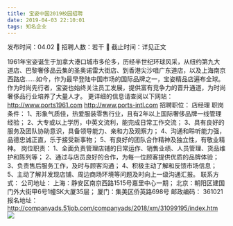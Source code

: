 ```yaml
---
title: 宝姿中国2019校园招聘
date: 2019-04-03 22:10:01
tags: 知名企业
---
```

发布时间：04.02   🌟   招聘人数：若干   🌈   截止时间：详见正文
<!-- more -->
1961年宝姿诞生于加拿大港口城市多伦多，历经半世纪环球风采，从纽约第九大道店、巴黎奢侈品云集的圣奥诺雷大街店、到香港尖沙咀广东道店，以及上海南京西路店……如今，作为最早登陆中国市场的国际品牌之一，宝姿精品店遍布全球。
作为时尚先行者，宝姿也始终关注员工发展，提供富有竞争力的晋升通道，为时尚奢侈品行业培养了大量人才。
更详细的信息请查阅以下网站：
http://www.ports1961.com
http://www.ports-intl.com
招聘职位：
店经理
职岗条件：
1、形象气质佳，热爱服装零售行业，且有2年以上国际奢侈品牌一线管理经验；
2、大专或以上学历，中英文流利，能完成日常工作交流；
3、具有良好的服务及团队协助意识，具备领导能力、亲和力及观察力；
4、沟通和聆听能力强，品德忠诚正直，乐于接受新事物；
5、有良好的团队合作精神及独立性，有敬业精神。
岗位职责：
1、全面负责管理店铺的日常运作、销售业绩、人员管理、货品维护和陈列等；
2、通过与店员良好的合作，为每一位顾客提供优质的品牌体验；
3、负责售后服务工作，及时与顾客沟通；
4、积极主动了解和反馈市场信息；
5、主动了解并发现店铺、周边商场环境等问题及时向上一级沟通汇报。
联系方式：
公司地址： 
上海：静安区南京西路1515号嘉里中心一期；
北京：朝阳区建国门外大街甲6号1幢SK大厦35层；
厦门：集美区侨英路698号
邮政编码： 361021
报名地址：
http://companyads.51job.com/companyads/2018/xm/31099195/index.htm
 
 ![](https://cdn.weiweiblog.cn/20181015134814.png)